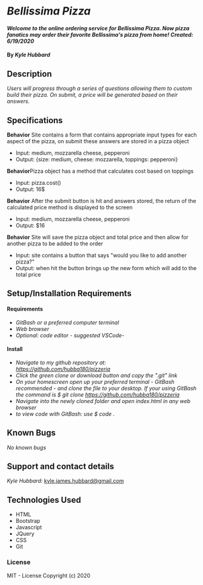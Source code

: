 # _Bellissima Pizza_

#### _Welcome to the online ordering service for Bellissima Pizza. Now pizza fanatics may order their favorite Bellissima's pizza from home! Created: 6/19/2020_

#### By _**Kyle Hubbard**_

## Description
_Users will progress through a series of questions allowing them to custom build their pizza. On submit, a price will be generated based on their answers._

## Specifications

**Behavior** Site contains a form that contains appropriate input types for each aspect of the pizza, on submit these answers are stored in a pizza object
* Input: medium, mozzarella cheese, pepperoni 
* Output: {size: medium, cheese: mozzarella, toppings: pepperoni}

**Behavior**Pizza object has a method that calculates cost based on toppings 
* Input: pizza.cost()
* Output: 16$

**Behavior** After the submit button is hit and answers stored, the return of the calculated price method is displayed to the screen
* Input: medium, mozzarella cheese, pepperoni
* Output: $16

**Behavior** Site will save the pizza object and total price and then allow for another pizza to be added to the order
* Input: site contains a button that says "would you like to add another pizza?"
* Output: when hit the button brings up the new form which will add to the total price


## Setup/Installation Requirements
#### Requirements
* _GitBash or a preferred computer terminal_
* _Web browser_
* _Optional: code editor - suggested VSCode-_

#### Install
* _Navigate to my github repository at: https://github.com/hubba180/pizzeria_
* _Click the green clone or download button and copy the ".git" link_
* _On your homescreen open up your preferred terminal - GitBash recommended - and clone the file to your desktop. If your using GitBash the command is $ git clone https://github.com/hubba180/pizzeria_
* _Navigate into the newly cloned folder and open index.html in any web browser_
* _to view code with GitBash: use $ code ._

## Known Bugs

_No known bugs_

## Support and contact details
_Kyle Hubbard:_
kyle.james.hubbard@gmail.com

## Technologies Used
* HTML
* Bootstrap
* Javascript
* JQuery
* CSS
* Git

### License
MIT - License
Copyright (c) 2020